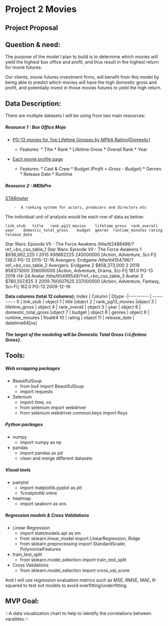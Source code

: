 # Project 2 Movies   
## Project Proposal


## Question & need:

The purpose of the model I plan to build is to determine which movies will yield the highest box office and profit, and thus result in the highest return for movie futures.   

Our clients, movie futures investment firms, will benefit from this model by being able to predict which movies will have the high domestic gross and profit, and potentially invest in those movies futures to yield the high return.


## Data Description:


There are multiple datasets I will be using from two main resources:

##### Resource  1 : Box Office Mojo
   - [PG-13 movies for Top Lifetime Grosses by MPAA Rating(Domestic)](https://www.boxofficemojo.com/chart/mpaa_title_lifetime_gross/?by_mpaa=PG-13)
   		- Features:
   					* Title
   					* Rank
   					* Lifetime Gross
   					* Overall Rank
   					* Year

   - [Each movie profile page](https://www.boxofficemojo.com/title/tt2488496/?ref_=bo_cso_table_1)
   		- Features:
   					* Cast & Crew
   					* Budget _(Profit = Gross - Budget)_
   					* Gernes
   					* Release Date
   					* Runtime

##### Resource 2 :  IMDbPro

[STARmeter](https://pro.imdb.com/discover/people?profession=actor&sortOrder=STARMETER_ASC&ref_=nm_nv_ppl_tsm&pageNumber=1)

	  	-  A ranking system for actors, producers and directors etc



The individual unit of analysis would be each row of data as below:


	link_stub	title	rank_pg13_movies	lifetime_gross	rank_overall	year	domestic_total_gross	budget	genres	runtime_minutes	rating	release_date
Star Wars: Episode VII - The Force Awakens	/title/tt2488496/?ref_=bo_cso_table_1	Star Wars: Episode VII - The Force Awakens	1	$936,662,225	1	2015	936662225	245000000	[Action, Adventure, Sci-Fi]	138.0	PG-13	2015-12-16
Avengers: Endgame	/title/tt4154796/?ref_=bo_cso_table_2	Avengers: Endgame	2	$858,373,000	2	2019	858373000	356000000	[Action, Adventure, Drama, Sci-Fi]	181.0	PG-13	2019-04-24
Avatar	/title/tt0499549/?ref_=bo_cso_table_3	Avatar	3	$760,507,625	3	2009	760507625	237000000	[Action, Adventure, Fantasy, Sci-Fi]	162.0	PG-13	2009-12-16


**Data columns  (total 12 columns):**
  Index |  Column |   Dtype
-|---------- | ----------
 0 |  link_stub  |  object
 1  | title    |object
 2  | rank_pg13_movies  |object
 3  | lifetime_gross |  object
 4  | rank_overall | object
 5  | year  | object
 6  | domestic_total_gross  |object
 7  | budget |    object
 8  | genres    |  object
 9  | runtime_minutes  | float64
 10 | rating     | object
 11 | release_date  | datetime64[ns]


##### The target of the modeling will be Domestic Total Gross (=Lifetime Gross}.


## Tools:
##### Web scrapping packages
- BeautifulSoup
    * from bs4 import BeautifulSoup
    * import requests
- Selenium
	* import time, os
	* from selenium import webdriver
	* from selenium.webdriver.common.keys import Keys

##### Python packages
- numpy
	* import numpy as np
- pandas
    * import pandas as pd
    * clean and merge different datasets

##### Visual tools
- pairplot
    * import matplotlib.pyplot as plt
    * %matplotlib inline
- heatmap
    * import seaborn as sns

##### Regression models & Cross Validations
- Linear Regression
    * import statsmodels.api as sm
    * from sklearn.linear_model import LinearRegression, Ridge
    * from sklearn.preprocessing import StandardScaler, PolynomialFeatures
- train_test_split
	* from sklearn.model_selection import train_test_split
- Cross Validations
	* from sklearn.model_selection import cross_val_score


And I will use regression evaluation metrics such as MSE, RMSE, MAE, R-squared to test out models to avoid overfitting/underfitting.


## MVP Goal:

✨A data visualization chart to help to identify the correlations between varaibles.✨
